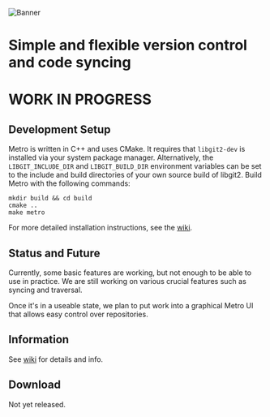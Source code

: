 ![Banner](banner.png)
# Simple and flexible version control and code syncing
# WORK IN PROGRESS

## Development Setup
Metro is written in C++ and uses CMake. It requires that `libgit2-dev` is installed via your system package manager.
Alternatively, the `LIBGIT_INCLUDE_DIR` and `LIBGIT_BUILD_DIR` environment variables can be set to the include and build
directories of your own source build of libgit2. Build Metro with the following commands:
```
mkdir build && cd build
cmake ..
make metro
```
For more detailed installation instructions, see the [wiki](https://siliconsloth.github.io/Metro/installation.html).

## Status and Future
Currently, some basic features are working, but not enough to be able to use in practice.
We are still working on various crucial features such as syncing and traversal.

Once it's in a useable state, we plan to put work into a graphical Metro UI that allows easy control over repositories.

## Information
See [wiki](https://siliconsloth.github.io/Metro/) for details and info.

## Download
Not yet released.
